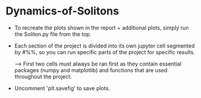 # Dynamics-of-Solitons

- To recreate the plots shown in the report + additional plots, 
  simply run the Soliton.py file from the top.

- Each section of the project is divided into its own jupyter 
  cell segmented by #%%, so you can run specific parts of the 
  project for specific results. 

	--> First two cells must always be ran first as they 
	    contain essential packages (numpy and matplotlib) 
            and functions that are used throughout the project.

- Uncomment 'plt.savefig' to save plots.
